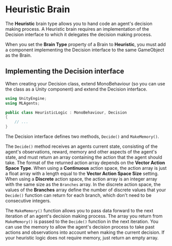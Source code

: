 # Heuristic Brain

The **Heuristic** brain type allows you to hand code an agent's decision making
process. A Heuristic brain requires an implementation of the Decision interface
to which it delegates the decision making process.

When you set the **Brain Type** property of a Brain to **Heuristic**, you must
add a component implementing the Decision interface to the same GameObject as
the Brain.

## Implementing the Decision interface

When creating your Decision class, extend MonoBehaviour (so you can use the
class as a Unity component) and extend the Decision interface.

```csharp
using UnityEngine;
using MLAgents;

public class HeuristicLogic : MonoBehaviour, Decision
{
    // ...
}
```

The Decision interface defines two methods, `Decide()` and `MakeMemory()`.

The `Decide()` method receives an agents current state, consisting of the
agent's observations, reward, memory and other aspects of the agent's state, and
must return an array containing the action that the agent should take. The
format of the returned action array depends on the **Vector Action Space Type**.
When using a **Continuous** action space, the action array is just a float array
with a length equal to the **Vector Action Space Size** setting. When using a
**Discrete** action space, the action array is an integer array with the same
size as the `Branches` array. In the discrete action space, the values of the
**Branches** array define the number of discrete values that your `Decide()`
function can return for each branch, which don't need to be consecutive
integers.

The `MakeMemory()` function allows you to pass data forward to the next
iteration of an agent's decision making process. The array you return from
`MakeMemory()` is passed to the `Decide()` function in the next iteration. You
can use the memory to allow the agent's decision process to take past actions
and observations into account when making the current decision. If your
heuristic logic does not require memory, just return an empty array.
